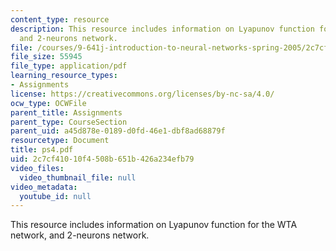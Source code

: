 ```yaml
---
content_type: resource
description: This resource includes information on Lyapunov function for the WTA network,
  and 2-neurons network.
file: /courses/9-641j-introduction-to-neural-networks-spring-2005/2c7cf41010f4508b651b426a234efb79_ps4.pdf
file_size: 55945
file_type: application/pdf
learning_resource_types:
- Assignments
license: https://creativecommons.org/licenses/by-nc-sa/4.0/
ocw_type: OCWFile
parent_title: Assignments
parent_type: CourseSection
parent_uid: a45d878e-0189-d0fd-46e1-dbf8ad68879f
resourcetype: Document
title: ps4.pdf
uid: 2c7cf410-10f4-508b-651b-426a234efb79
video_files:
  video_thumbnail_file: null
video_metadata:
  youtube_id: null
---
```

This resource includes information on Lyapunov function for the WTA network, and 2-neurons network.